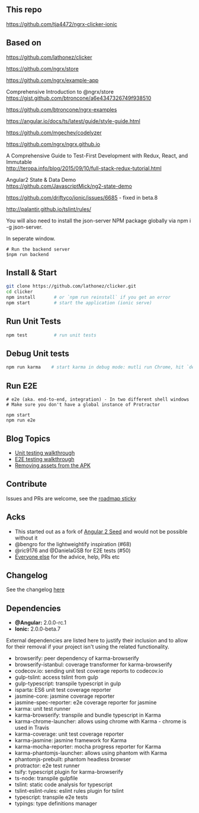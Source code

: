 ## This repo
https://github.com/tja4472/ngrx-clicker-ionic

## Based on
https://github.com/lathonez/clicker

https://github.com/ngrx/store

https://github.com/ngrx/example-app

Comprehensive Introduction to @ngrx/store  
https://gist.github.com/btroncone/a6e4347326749f938510

https://github.com/btroncone/ngrx-examples

https://angular.io/docs/ts/latest/guide/style-guide.html

https://github.com/mgechev/codelyzer

https://github.com/ngrx/ngrx.github.io

A Comprehensive Guide to Test-First Development with Redux, React, and Immutable  
http://teropa.info/blog/2015/09/10/full-stack-redux-tutorial.html

Angular2 State & Data Demo  
https://github.com/JavascriptMick/ng2-state-demo

https://github.com/driftyco/ionic/issues/6685 - fixed in beta.8

http://palantir.github.io/tslint/rules/

You will also need to install the json-server NPM package globally via npm i -g json-server.

In seperate window.
```
# Run the backend server
$npm run backend
```

## Install & Start

```bash
git clone https://github.com/lathonez/clicker.git
cd clicker
npm install       # or `npm run reinstall` if you get an error
npm start         # start the application (ionic serve)
```

## Run Unit Tests
```bash
npm test          # run unit tests
```

## Debug Unit tests
```bash
npm run karma    # start karma in debug mode: mutli run Chrome, hit `debug` to get going.
```

## Run E2E
```
# e2e (aka. end-to-end, integration) - In two different shell windows
# Make sure you don't have a global instance of Protractor

npm start
npm run e2e
```

## Blog Topics

* [Unit testing walkthrough](http://lathonez.com/2016/ionic-2-unit-testing/)
* [E2E testing walkthrough](http://lathonez.com/2016/ionic-2-e2e-testing/)
* [Removing assets from the APK](http://lathonez.com/2016/cordova-remove-assets/)

## Contribute
Issues and PRs are welcome, see the [roadmap sticky](https://github.com/lathonez/clicker/issues/38)

## Acks

* This started out as a fork of [Angular 2 Seed](https://github.com/mgechev/angular2-seed) and would not be possible without it
* @bengro for the lightweightify inspiration (#68)
* @ric9176 and @DanielaGSB for E2E tests (#50)
* [Everyone else](https://github.com/lathonez/clicker/graphs/contributors) for the advice, help, PRs etc

## Changelog

See the changelog [here](https://github.com/lathonez/clicker/blob/master/CHANGELOG.md)

## Dependencies

* **@Angular:** 2.0.0-rc.1
* **Ionic:** 2.0.0-beta.7

External dependencies are listed here to justify their inclusion and to allow for their removal if your project isn't using the related functionality.

* browserify: peer dependency of karma-browserify
* browserify-istanbul: coverage transformer for karma-browserify
* codecov.io: sending unit test coverage reports to codecov.io
* gulp-tslint: access tslint from gulp
* gulp-typescript: transpile typescript in gulp
* isparta: ES6 unit test coverage reporter
* jasmine-core: jasmine coverage reporter
* jasmine-spec-reporter: e2e coverage reporter for jasmine
* karma: unit test runner
* karma-browserify: transpile and bundle typescript in Karma
* karma-chrome-launcher: allows using chrome with Karma - chrome is used in Travis
* karma-coverage: unit test coverage reporter
* karma-jasmine: jasmine framework for Karma
* karma-mocha-reporter: mocha progress reporter for Karma
* karma-phantomjs-launcher: allows using phantom with Karma
* phantomjs-prebuilt: phantom headless browser
* protractor: e2e test runner
* tsify: typescript plugin for karma-browserify
* ts-node: transpile gulpfile
* tslint: static code analysis for typescript
* tslint-eslint-rules: eslint rules plugin for tslint
* typescript: transpile e2e tests
* typings: type definitions manager

